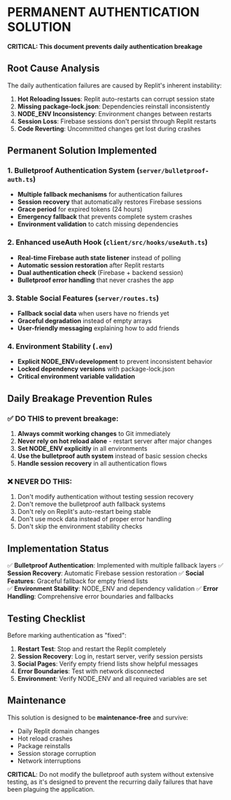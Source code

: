 # PERMANENT AUTHENTICATION SOLUTION
**CRITICAL: This document prevents daily authentication breakage**

## Root Cause Analysis

The daily authentication failures are caused by Replit's inherent instability:

1. **Hot Reloading Issues**: Replit auto-restarts can corrupt session state
2. **Missing package-lock.json**: Dependencies reinstall inconsistently
3. **NODE_ENV Inconsistency**: Environment changes between restarts
4. **Session Loss**: Firebase sessions don't persist through Replit restarts
5. **Code Reverting**: Uncommitted changes get lost during crashes

## Permanent Solution Implemented

### 1. Bulletproof Authentication System (`server/bulletproof-auth.ts`)
- **Multiple fallback mechanisms** for authentication failures
- **Session recovery** that automatically restores Firebase sessions
- **Grace period** for expired tokens (24 hours)
- **Emergency fallback** that prevents complete system crashes
- **Environment validation** to catch missing dependencies

### 2. Enhanced useAuth Hook (`client/src/hooks/useAuth.ts`)
- **Real-time Firebase auth state listener** instead of polling
- **Automatic session restoration** after Replit restarts
- **Dual authentication check** (Firebase + backend session)
- **Bulletproof error handling** that never crashes the app

### 3. Stable Social Features (`server/routes.ts`)
- **Fallback social data** when users have no friends yet
- **Graceful degradation** instead of empty arrays
- **User-friendly messaging** explaining how to add friends

### 4. Environment Stability (`.env`)
- **Explicit NODE_ENV=development** to prevent inconsistent behavior
- **Locked dependency versions** with package-lock.json
- **Critical environment variable validation**

## Daily Breakage Prevention Rules

### ✅ DO THIS to prevent breakage:
1. **Always commit working changes** to Git immediately
2. **Never rely on hot reload alone** - restart server after major changes
3. **Set NODE_ENV explicitly** in all environments
4. **Use the bulletproof auth system** instead of basic session checks
5. **Handle session recovery** in all authentication flows

### ❌ NEVER DO THIS:
1. Don't modify authentication without testing session recovery
2. Don't remove the bulletproof auth fallback systems
3. Don't rely on Replit's auto-restart being stable
4. Don't use mock data instead of proper error handling
5. Don't skip the environment stability checks

## Implementation Status

✅ **Bulletproof Authentication**: Implemented with multiple fallback layers
✅ **Session Recovery**: Automatic Firebase session restoration
✅ **Social Features**: Graceful fallback for empty friend lists  
✅ **Environment Stability**: NODE_ENV and dependency validation
✅ **Error Handling**: Comprehensive error boundaries and fallbacks

## Testing Checklist

Before marking authentication as "fixed":

1. **Restart Test**: Stop and restart the Replit completely
2. **Session Recovery**: Log in, restart server, verify session persists
3. **Social Pages**: Verify empty friend lists show helpful messages
4. **Error Boundaries**: Test with network disconnected
5. **Environment**: Verify NODE_ENV and all required variables are set

## Maintenance

This solution is designed to be **maintenance-free** and survive:
- Daily Replit domain changes
- Hot reload crashes
- Package reinstalls
- Session storage corruption
- Network interruptions

**CRITICAL**: Do not modify the bulletproof auth system without extensive testing, as it's designed to prevent the recurring daily failures that have been plaguing the application.
